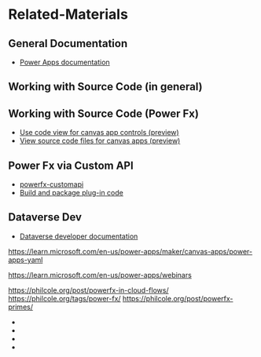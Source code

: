 # Related-Materials

## General Documentation

- [Power Apps documentation](https://docs.microsoft.com/en-us/powerapps/)

## Working with Source Code (in general)



## Working with Source Code (Power Fx)

- [Use code view for canvas app controls (preview)](https://learn.microsoft.com/en-us/power-apps/maker/canvas-apps/code-view)
- [View source code files for canvas apps (preview)](https://learn.microsoft.com/en-us/power-apps/maker/canvas-apps/power-apps-yaml)

## Power Fx via Custom API

- [powerfx-customapi](https://philcole.org/post/powerfx-customapi/)
- [Build and package plug-in code](https://learn.microsoft.com/en-us/power-apps/developer/data-platform/build-and-package)

## Dataverse Dev 

- [Dataverse developer documentation](https://learn.microsoft.com/en-us/power-apps/developer/data-platform/)


https://learn.microsoft.com/en-us/power-apps/maker/canvas-apps/power-apps-yaml

https://learn.microsoft.com/en-us/power-apps/webinars


https://philcole.org/post/powerfx-in-cloud-flows/
https://philcole.org/tags/power-fx/
https://philcole.org/post/powerfx-primes/

- []()
- []()
- []()
- []()